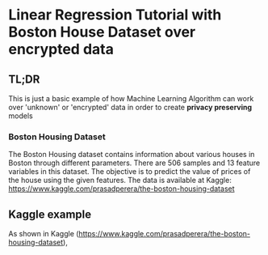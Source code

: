 # Linear Regression Tutorial with Boston House Dataset over encrypted data

## TL;DR

This is just a basic example of how Machine Learning Algorithm can work over 'unknown' or 'encrypted' data in order to create **privacy preserving** models

### Boston Housing Dataset

The Boston Housing dataset contains information about various houses in Boston through different parameters.
There are 506 samples and 13 feature variables in this dataset. The objective is to predict the value of prices of the house using the given features.
The data is available at Kaggle: https://www.kaggle.com/prasadperera/the-boston-housing-dataset

## Kaggle example

As shown in Kaggle (https://www.kaggle.com/prasadperera/the-boston-housing-dataset),  